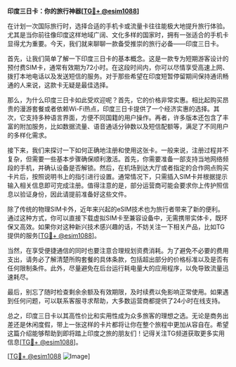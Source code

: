 **印度三日卡：你的旅行神器[[TG💪+ @esim1088](https://t.me/s/esim1088)]**

在计划一次国际旅行时，选择合适的手机卡或流量卡往往能极大地提升旅行体验。尤其是当你前往像印度这样地域广阔、文化多样的国家时，拥有一张适合的手机卡显得尤为重要。今天，我们就来聊聊一款备受推崇的旅行必备——印度三日卡。

首先，让我们简单了解一下印度三日卡的基本概念。这是一款专为短期游客设计的预付费SIM卡，通常有效期为72小时。在这段时间内，你可以尽情享受高速上网、拨打本地电话以及发送短信的服务。对于那些希望在印度短暂停留期间保持通讯畅通的人来说，这款卡无疑是最佳选择。

那么，为什么印度三日卡如此受欢迎呢？首先，它的价格非常实惠。相比起购买昂贵的漫游套餐或者依赖Wi-Fi热点，印度三日卡提供了一个经济实惠的选择。其次，它支持多种语言界面，方便不同国籍的用户操作。再者，许多版本还包含了丰富的附加服务，比如数据流量、语音通话分钟数以及短信配额等，满足了不同用户的多样化需求。

接下来，我们来探讨一下如何正确地注册和使用这张卡。一般来说，注册过程并不复杂，但需要一些基本步骤确保顺利激活。首先，你需要准备一部支持当地网络频段的手机，并确认设备是否解锁。然后，在机场到达大厅或者指定的合作网点购买卡片后，按照说明书上的指引进行设置。通常情况下，只需插入SIM卡并根据提示输入相关信息即可完成注册。值得注意的是，部分运营商可能会要求你上传护照信息以验证身份，因此请提前准备好这些文件。

除了传统的物理SIM卡外，近年来兴起的eSIM技术也为旅行者带来了新的便利。通过这种方式，你可以直接下载虚拟SIM卡至兼容设备中，无需携带实体卡，既环保又高效。如果你对这种新兴技术感兴趣的话，不妨关注一下相关产品，比如TG提供的服务[[TG💪+ @esim1088](https://t.me/s/esim1088)]。

当然，在享受便捷通信的同时也要注意合理规划资费消耗。为了避免不必要的费用支出，请务必了解清楚所购套餐的具体条款，包括超出部分的价格标准以及是否有任何限制条件。此外，尽量避免在后台运行耗电量大的应用程序，以免导致流量迅速耗尽。

最后，别忘了随时检查剩余余额及有效期限，及时续费以免影响正常使用。如果遇到任何问题，可以联系客服寻求帮助，大多数运营商都提供了24小时在线支持。

总之，印度三日卡以其高性价比和实用性成为众多旅客的理想之选。无论是商务出差还是休闲度假，带上一张这样的卡片都将让你在整个旅程中更加从容自在。希望这篇介绍能够帮助到即将踏上印度之旅的朋友们！记得关注TG频道获取更多实用信息[[TG💪+ @esim1088](https://t.me/s/esim1088)]。

[[TG💪+ @esim1088](https://t.me/s/esim1088) ![Image](https://i.postimg.cc/4NQfJmqS/Snipaste-2025-05-13-00-14-12.png)]
